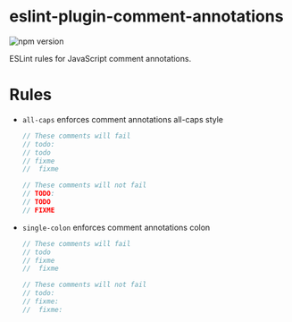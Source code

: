 # eslint-plugin-comment-annotations

![npm version](https://img.shields.io/npm/v/eslint-plugin-comment-annotations.svg?style=flat)

ESLint rules for JavaScript comment annotations.

# Rules

- `all-caps` enforces comment annotations all-caps style

  ```js
  // These comments will fail
  // todo:
  // todo
  // fixme
  //  fixme

  // These comments will not fail
  // TODO:
  // TODO
  // FIXME
  ```

- `single-colon` enforces comment annotations colon

  ```js
  // These comments will fail
  // todo
  // fixme
  //  fixme

  // These comments will not fail
  // todo:
  // fixme:
  //  fixme:
  ```
